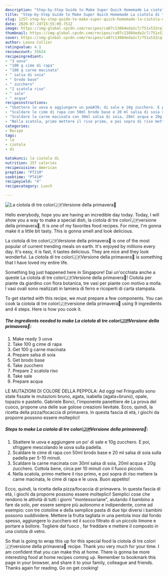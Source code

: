 ```yaml
---
description: "Step-by-Step Guide to Make Super Quick Homemade La ciotola di tre colori🇯🇵Versione della primavera🌸"
title: "Step-by-Step Guide to Make Super Quick Homemade La ciotola di tre colori🇯🇵Versione della primavera🌸"
slug: 1257-step-by-step-guide-to-make-super-quick-homemade-la-ciotola-di-tre-coloriversione-della-primavera
date: 2020-07-24T15:55:09.751Z
image: https://img-global.cpcdn.com/recipes/ca07c13884eda2c7/751x532cq70/la-ciotola-di-tre-colori🇯🇵versione-della-primavera🌸-recipe-main-photo.jpg
thumbnail: https://img-global.cpcdn.com/recipes/ca07c13884eda2c7/751x532cq70/la-ciotola-di-tre-colori🇯🇵versione-della-primavera🌸-recipe-main-photo.jpg
cover: https://img-global.cpcdn.com/recipes/ca07c13884eda2c7/751x532cq70/la-ciotola-di-tre-colori🇯🇵versione-della-primavera🌸-recipe-main-photo.jpg
author: Leona Collier
ratingvalue: 4.1
reviewcount: 35624
recipeingredient:
- "3 uova"
- "100 g cime di rapa"
- "100 g carne macinata"
- " salsa di soia"
- " brodo base"
- " zucchero"
- "2 scatola riso"
- " sale"
- " acqua"
recipeinstructions:
- "Sbattere le uova e aggiungere un po&#39; di sale e 10g zucchero. E poi, sfriggere mescolando le uova sulla padella."
- "Scaldare le cime di rapa con 50ml brodo base e 20 ml salsa di soia sulla padella per 5-10 minuti."
- "Scaldare la carne macinata con 30ml salsa di soia, 20ml acqua e 20g zucchero. Cottola bene, circa per 10 minuti con il fuoco piccolo."
- "Nella scatola, primo mettere il riso primo, e poi sopra di riso mettere la carne macinata, le cime di rapa e le uova. Buon appetito!"
categories:
- Recipe
tags:
- la
- ciotola
- di

katakunci: la ciotola di 
nutrition: 257 calories
recipecuisine: American
preptime: "PT21M"
cooktime: "PT41M"
recipeyield: "4"
recipecategory: Lunch

---
```



![La ciotola di tre colori🇯🇵Versione della primavera🌸](https://img-global.cpcdn.com/recipes/ca07c13884eda2c7/751x532cq70/la-ciotola-di-tre-colori🇯🇵versione-della-primavera🌸-recipe-main-photo.jpg)

Hello everybody, hope you are having an incredible day today. Today, I will show you a way to make a special dish, la ciotola di tre colori🇯🇵versione della primavera🌸. It is one of my favorites food recipes. For mine, I'm gonna make it a little bit tasty. This is gonna smell and look delicious.

La ciotola di tre colori🇯🇵Versione della primavera🌸 is one of the most popular of current trending meals on earth. It's enjoyed by millions every day. It's easy, it is fast, it tastes delicious. They are nice and they look wonderful. La ciotola di tre colori🇯🇵Versione della primavera🌸 is something that I have loved my entire life.

Something big just happened here in Singapore! Dai un&#39;occhiata anche a queste La ciotola di tre colori🇯🇵Versione della primavera🌸! Ciotola per piante da giardino con flora botanica, tre vasi per piante con motivo a molla. I vasi ovali sono realizzati in lamiera di ferro e ricoperti di carta stampata.


To get started with this recipe, we must prepare a few components. You can cook la ciotola di tre colori🇯🇵versione della primavera🌸 using 9 ingredients and 4 steps. Here is how you cook it.

<!--inarticleads1-->

##### The ingredients needed to make La ciotola di tre colori🇯🇵Versione della primavera🌸:

1. Make ready 3 uova
1. Take 100 g cime di rapa
1. Get 100 g carne macinata
1. Prepare  salsa di soia
1. Get  brodo base
1. Take  zucchero
1. Prepare 2 scatola riso
1. Take  sale
1. Prepare  acqua


LE MUTAZIONI DI COLORE DELLA PEPPOLA: Ad oggi nel Fringuello sono state fissate le mutazioni bruno, agata, isabella (agata+bruno), opale, topazio e pastello. Gabriele Bonci, l&#39;imponente panettiere de La prova del cuoco, propone una delle sue golose creazioni lievitate. Ecco, quindi, la ricetta della pizza/focaccia di primavera. In questa fascia di età, i giochi da proporre possono essere molteplici! 

<!--inarticleads2-->

##### Steps to make La ciotola di tre colori🇯🇵Versione della primavera🌸:

1. Sbattere le uova e aggiungere un po&#39; di sale e 10g zucchero. E poi, sfriggere mescolando le uova sulla padella.
1. Scaldare le cime di rapa con 50ml brodo base e 20 ml salsa di soia sulla padella per 5-10 minuti.
1. Scaldare la carne macinata con 30ml salsa di soia, 20ml acqua e 20g zucchero. Cottola bene, circa per 10 minuti con il fuoco piccolo.
1. Nella scatola, primo mettere il riso primo, e poi sopra di riso mettere la carne macinata, le cime di rapa e le uova. Buon appetito!


Ecco, quindi, la ricetta della pizza/focaccia di primavera. In questa fascia di età, i giochi da proporre possono essere molteplici! Semplici cose che rendono le attività di tutti i giorni &#34;montessoriane&#34;, aiutando il bambino a fare da solo, per essere sempre più autonomo e indipendente, come ad esempio: con tre ciotoline e della semplice pasta di due tipi diversi i bambini possono suddividere. Mettere la frutta tagliata in una pentola inox dal fondo spesso, aggiungere lo zucchero ed il succo filtrato di un piccolo limone e portare a bollore. Togliere dal fuoco , far freddare e mettere il composto in una ciotola di vetro. 

So that is going to wrap this up for this special food la ciotola di tre colori🇯🇵versione della primavera🌸 recipe. Thank you very much for your time. I am confident that you can make this at home. There is gonna be more interesting food at home recipes coming up. Remember to bookmark this page in your browser, and share it to your family, colleague and friends. Thanks again for reading. Go on get cooking!

